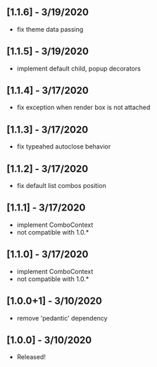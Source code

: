 ## [1.1.6] - 3/19/2020
* fix theme data passing

## [1.1.5] - 3/19/2020
* implement default child, popup decorators

## [1.1.4] - 3/17/2020
* fix exception when render box is not attached

## [1.1.3] - 3/17/2020
* fix typeahed autoclose behavior

## [1.1.2] - 3/17/2020
* fix default list combos position

## [1.1.1] - 3/17/2020
* implement ComboContext
* not compatible with 1.0.*

## [1.1.0] - 3/17/2020
* implement ComboContext
* not compatible with 1.0.*

## [1.0.0+1] - 3/10/2020
* remove 'pedantic' dependency

## [1.0.0] - 3/10/2020
* Released!

